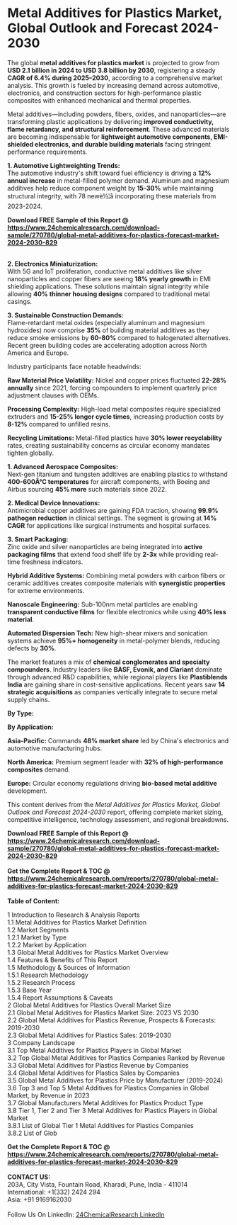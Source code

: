 <h1>Metal Additives for Plastics Market, Global Outlook and Forecast 2024-2030</h1><p>The global <strong>metal additives for plastics market</strong> is projected to grow from <strong>USD 2.1 billion in 2024 to USD 3.8 billion by 2030</strong>, registering a steady <strong>CAGR of 6.4% during 2025–2030</strong>, according to a comprehensive market analysis. This growth is fueled by increasing demand across automotive, electronics, and construction sectors for high-performance plastic composites with enhanced mechanical and thermal properties.</p><p>Metal additives—including powders, fibers, oxides, and nanoparticles—are transforming plastic applications by delivering <strong>improved conductivity, flame retardancy, and structural reinforcement</strong>. These advanced materials are becoming indispensable for <strong>lightweight automotive components, EMI-shielded electronics, and durable building materials</strong> facing stringent performance requirements.</p><p><strong>1. Automotive Lightweighting Trends:</strong><br>
The automotive industry's shift toward fuel efficiency is driving a <strong>12% annual increase</strong> in metal-filled polymer demand. Aluminum and magnesium additives help reduce component weight by <strong>15-30%</strong> while maintaining structural integrity, with 78 newè½¦å incorporating these materials from 2023-2024.</p><div><b>Download FREE Sample of this Report @ 
            <a href="https://www.24chemicalresearch.com/download-sample/270780/global-metal-additives-for-plastics-forecast-market-2024-2030-829">
            https://www.24chemicalresearch.com/download-sample/270780/global-metal-additives-for-plastics-forecast-market-2024-2030-829</a></b></div><br><p><strong>2. Electronics Miniaturization:</strong><br>
With 5G and IoT proliferation, conductive metal additives like silver nanoparticles and copper fibers are seeing <strong>18% yearly growth</strong> in EMI shielding applications. These solutions maintain signal integrity while allowing <strong>40% thinner housing designs</strong> compared to traditional metal casings.</p><p><strong>3. Sustainable Construction Demands:</strong><br>
Flame-retardant metal oxides (especially aluminum and magnesium hydroxides) now comprise <strong>35%</strong> of building material additives as they reduce smoke emissions by <strong>60-80%</strong> compared to halogenated alternatives. Recent green building codes are accelerating adoption across North America and Europe.</p><p>Industry participants face notable headwinds:</p><p><strong>Raw Material Price Volatility:</strong> Nickel and copper prices fluctuated <strong>22-28% annually</strong> since 2021, forcing compounders to implement quarterly price adjustment clauses with OEMs.</p><p><strong>Processing Complexity:</strong> High-load metal composites require specialized extruders and <strong>15-25% longer cycle times</strong>, increasing production costs by <strong>8-12%</strong> compared to unfilled resins.</p><p><strong>Recycling Limitations:</strong> Metal-filled plastics have <strong>30% lower recyclability</strong> rates, creating sustainability concerns as circular economy mandates tighten globally.</p><p><strong>1. Advanced Aerospace Composites:</strong><br>
Next-gen titanium and tungsten additives are enabling plastics to withstand <strong>400-600Â°C temperatures</strong> for aircraft components, with Boeing and Airbus sourcing <strong>45% more</strong> such materials since 2022.</p><p><strong>2. Medical Device Innovations:</strong><br>
Antimicrobial copper additives are gaining FDA traction, showing <strong>99.9% pathogen reduction</strong> in clinical settings. The segment is growing at <strong>14% CAGR</strong> for applications like surgical instruments and hospital surfaces.</p><p><strong>3. Smart Packaging:</strong><br>
Zinc oxide and silver nanoparticles are being integrated into <strong>active packaging films</strong> that extend food shelf life by <strong>2-3x</strong> while providing real-time freshness indicators.</p><p><strong>Hybrid Additive Systems:</strong> Combining metal powders with carbon fibers or ceramic additives creates composite materials with <strong>synergistic properties</strong> for extreme environments.</p><p><strong>Nanoscale Engineering:</strong> Sub-100nm metal particles are enabling <strong>transparent conductive films</strong> for flexible electronics while using <strong>40% less material</strong>.</p><p><strong>Automated Dispersion Tech:</strong> New high-shear mixers and sonication systems achieve <strong>95%+ homogeneity</strong> in metal-polymer blends, reducing defects by <strong>30%</strong>.</p><p>The market features a mix of <strong>chemical conglomerates and specialty compounders</strong>. Industry leaders like <strong>BASF, Evonik, and Clariant</strong> dominate through advanced R&amp;D capabilities, while regional players like <strong>Plastiblends India</strong> are gaining share in cost-sensitive applications. Recent years saw <strong>14 strategic acquisitions</strong> as companies vertically integrate to secure metal supply chains.</p><p><strong>By Type:</strong></p><p><strong>By Application:</strong></p><p><strong>Asia-Pacific:</strong> Commands <strong>48% market share</strong> led by China's electronics and automotive manufacturing hubs.</p><p><strong>North America:</strong> Premium segment leader with <strong>32% of high-performance composites</strong> demand.</p><p><strong>Europe:</strong> Circular economy regulations driving <strong>bio-based metal additive</strong> development.</p><p>This content derives from the <em>Metal Additives for Plastics Market, Global Outlook and Forecast 2024-2030</em> report, offering complete market sizing, competitive intelligence, technology assessment, and regional breakdowns.</p><div><b>Download FREE Sample of this Report @ 
            <a href="https://www.24chemicalresearch.com/download-sample/270780/global-metal-additives-for-plastics-forecast-market-2024-2030-829">
            https://www.24chemicalresearch.com/download-sample/270780/global-metal-additives-for-plastics-forecast-market-2024-2030-829</a></b></div><br><div><b>Get the Complete Report & TOC @ 
            <a href="https://www.24chemicalresearch.com/reports/270780/global-metal-additives-for-plastics-forecast-market-2024-2030-829">
            https://www.24chemicalresearch.com/reports/270780/global-metal-additives-for-plastics-forecast-market-2024-2030-829</a></b></div><br>
            <b>Table of Content:</b><p>1 Introduction to Research & Analysis Reports<br />
    1.1 Metal Additives for Plastics Market Definition<br />
    1.2 Market Segments<br />
        1.2.1 Market by Type<br />
        1.2.2 Market by Application<br />
    1.3 Global Metal Additives for Plastics Market Overview<br />
    1.4 Features & Benefits of This Report<br />
    1.5 Methodology & Sources of Information<br />
        1.5.1 Research Methodology<br />
        1.5.2 Research Process<br />
        1.5.3 Base Year<br />
        1.5.4 Report Assumptions & Caveats<br />
2 Global Metal Additives for Plastics Overall Market Size<br />
    2.1 Global Metal Additives for Plastics Market Size: 2023 VS 2030<br />
    2.2 Global Metal Additives for Plastics Revenue, Prospects & Forecasts: 2019-2030<br />
    2.3 Global Metal Additives for Plastics Sales: 2019-2030<br />
3 Company Landscape<br />
    3.1 Top Metal Additives for Plastics Players in Global Market<br />
    3.2 Top Global Metal Additives for Plastics Companies Ranked by Revenue<br />
    3.3 Global Metal Additives for Plastics Revenue by Companies<br />
    3.4 Global Metal Additives for Plastics Sales by Companies<br />
    3.5 Global Metal Additives for Plastics Price by Manufacturer (2019-2024)<br />
    3.6 Top 3 and Top 5 Metal Additives for Plastics Companies in Global Market, by Revenue in 2023<br />
    3.7 Global Manufacturers Metal Additives for Plastics Product Type<br />
    3.8 Tier 1, Tier 2 and Tier 3 Metal Additives for Plastics Players in Global Market<br />
        3.8.1 List of Global Tier 1 Metal Additives for Plastics Companies<br />
        3.8.2 List of Glob</p><div><b>Get the Complete Report & TOC @ 
            <a href="https://www.24chemicalresearch.com/reports/270780/global-metal-additives-for-plastics-forecast-market-2024-2030-829">
            https://www.24chemicalresearch.com/reports/270780/global-metal-additives-for-plastics-forecast-market-2024-2030-829</a></b></div><br><b>CONTACT US:</b><br>
            203A, City Vista, Fountain Road, Kharadi, Pune, India - 411014<br>
            International: +1(332) 2424 294<br>
            Asia: +91 9169162030 <br><br>
            Follow Us On LinkedIn: <a href="https://www.linkedin.com/company/24chemicalresearch/">24ChemicalResearch LinkedIn</a>